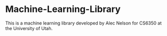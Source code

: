 # Machine-Learning-Library

This is a machine learning library developed by Alec Nelson for CS6350 at the University of Utah.
